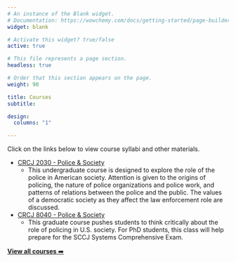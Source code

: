 ```yaml
---
# An instance of the Blank widget.
# Documentation: https://wowchemy.com/docs/getting-started/page-builder/
widget: blank

# Activate this widget? true/false
active: true

# This file represents a page section.
headless: true

# Order that this section appears on the page.
weight: 90

title: Courses
subtitle:

design:
  columns: "1"

---
```


Click on the links below to view course syllabi and other materials.

* [CRCJ 2030 - Police & Society](https://jnix.netlify.app/courses/crcj2030/)
  - This undergraduate course is designed to explore the role of the police in American society. Attention is given to the origins of policing, the nature of police organizations and police work, and patterns of relations between the police and the public. The values of a democratic society as they affect the law enforcement role are discussed.
* [CRCJ 8040 - Police & Society](https://jnix.netlify.app/courses/crcj8040/)
  - This graduate course pushes students to think critically about the role of policing in U.S. society. For PhD students, this class will help prepare for the SCCJ Systems Comprehensive Exam. 

[**View all courses** ➡️](https://jnix.netlify.app/courses/)